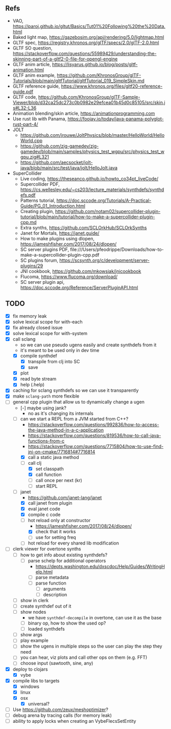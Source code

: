 ## Refs

- VAO, https://paroj.github.io/gltut/Basics/Tut01%20Following%20the%20Data.html
- Baked light map, https://gazebosim.org/api/rendering/5.0/lightmap.html
- GLTF spec, https://registry.khronos.org/glTF/specs/2.0/glTF-2.0.html
- GLTF SO question, https://stackoverflow.com/questions/55989429/understanding-the-skinning-part-of-a-gltf2-0-file-for-opengl-engine
- GLTF anim article, https://lisyarus.github.io/blog/posts/gltf-animation.html
- GLTF anim example, https://github.com/KhronosGroup/glTF-Tutorials/blob/main/gltfTutorial/gltfTutorial_019_SimpleSkin.md
- GLTF reference guide, https://www.khronos.org/files/gltf20-reference-guide.pdf
- GLTF code, https://github.com/KhronosGroup/glTF-Sample-Viewer/blob/d32ca25dc273c0b0982e29efcea01b45d0c85105/src/skin.js#L32-L36
- Animation blending/skin article, https://animationprogramming.com
- Use rust lib with Panama, https://foojay.io/today/java-panama-polyglot-rust-part-4/
- JOLT
  - https://github.com/jrouwe/JoltPhysics/blob/master/HelloWorld/HelloWorld.cpp
  - https://github.com/zig-gamedev/zig-gamedev/blob/main/samples/physics_test_wgpu/src/physics_test_wgpu.zig#L321
  - https://github.com/aecsocket/jolt-java/blob/main/src/test/java/jolt/HelloJolt.java
- SuperCollider
  - Live coding, https://theseanco.github.io/howto_co34pt_liveCode/
  - Supercollider PDF, https://cs.wellesley.edu/~cs203/lecture_materials/synthdefs/synthdefs.pdf
  - Patterns tutorial, https://doc.sccode.org/Tutorials/A-Practical-Guide/PG_01_Introduction.html
  - Creating plugin, https://github.com/notam02/supercollider-plugin-tutorial/blob/main/tutorial/how-to-make-a-supercollider-plugin-cpp.md
  - Extra synths, https://github.com/SCLOrkHub/SCLOrkSynths
  - Janet for Mortals, https://janet.guide/
  - How to make plugins using dlopen, https://jameshfisher.com/2017/08/24/dlopen/
  - SC server plugins PDF, file:///Users/pfeodrippe/Downloads/how-to-make-a-supercollider-plugin-cpp.pdf
  - SC plugins forum, https://scsynth.org/c/development/server-plugins/29
  - JNI cookbook, https://github.com/mkowsiak/jnicookbook
  - Flucoma, https://www.flucoma.org/download/
  - SC server plugin api, https://doc.sccode.org/Reference/ServerPluginAPI.html

## TODO

- [x] fix memory leak
- [x] solve lexical scope for with-each
- [x] fix already closed issue
- [x] solve lexical scope for with-system
- [x] call sclang
  - so we can use pseudo ugens easily and create synthdefs from it
  - it's meant to be used only in dev time
  - [x] compile synthdef
    - [x] transpile from clj into SC
    - [x] save
  - [x] plot
  - [x] read byte stream
  - [x] help (.help)
- [x] caching for sclang synthdefs so we can use it transparently
- [x] make `sclang-path` more flexible
- [ ] general cpp plugin that allow us to dynamically change a ugen
  - [-] maybe using jank?
    - no as it's changing its internals
  - [ ] can we start a REPL from a JVM started from C++?
    - https://stackoverflow.com/questions/992836/how-to-access-the-java-method-in-a-c-application
    - https://stackoverflow.com/questions/819536/how-to-call-java-functions-from-c
    - https://stackoverflow.com/questions/7715804/how-to-use-find-jni-on-cmake/7716814#7716814
    - [x] call a static java method
    - [ ] call clj
      - [x] set classpath
      - [x] call function
      - [ ] call once per next (kr)
      - [ ] start REPL
  - [ ] janet
    - https://github.com/janet-lang/janet
    - [x] call janet from plugin
    - [x] eval janet code
    - [x] compile c code
    - [ ] hot reload only at constructor
      - https://jameshfisher.com/2017/08/24/dlopen/
      - [x] check that it works
      - [ ] use for setting freq
    - [ ] hot reload for every shared lib modification
- [ ] clerk viewer for overtone synths
  - [ ] how to get info about existing synthdefs?
    - [ ] parse schelp for additional operators
      - https://depts.washington.edu/dxscdoc/Help/Guides/WritingHelp.html
      - [ ] parse metadata
      - [ ] parse function
        - [ ] arguments
        - [ ] description
  - [ ] show in clerk
  - [ ] create synthdef out of it
  - [ ] show nodes
    - we have `synthdef-decompile` in overtone, can use it as the base
    - [ ] binary op, how to show the used op?
    - [ ] loaded synthdefs
  - [ ] show args
  - [ ] play example
  - [ ] show the ugens in multiple steps so the user can play the step they need
  - [ ] you can hear, viz plots and call other ops on them (e.g. FFT)
  - [ ] choose input (sawtooth, sine, any)

- [x] deploy to clojars
  - [x] vybe
- [x] compile libs to targets
  - [x] windows
  - [x] linux
  - [x] osx
    - [x] universal?
- [ ] Use https://github.com/zeux/meshoptimizer?
- [ ] debug arena by tracing calls (for memory leak)
- [ ] ability to apply locks when creating an VybeFlecsSetEntity
